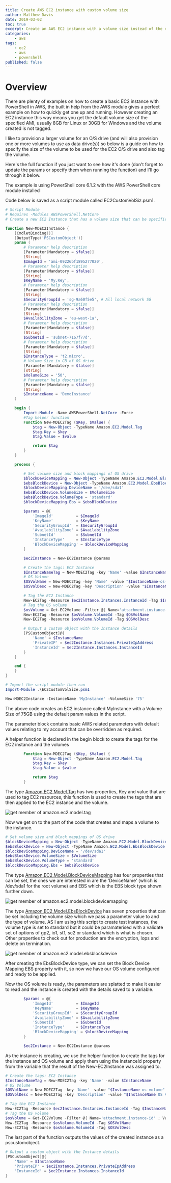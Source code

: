 ```yaml
---
title: Create AWS EC2 instance with custom volume size
author: Matthew Davis
date: 2019-03-02
toc: true
excerpt: Create an AWS EC2 instance with a volume size instead of the default size and tag with a Name and Description tag.
categories:
    - aws
tags:
    - ec2
    - aws
    - powershell
published: false
---
```


# Overview

There are plenty of examples on how to create a basic EC2 instance with PowerShell in AWS, the built in help from the AWS module gives a perfect example on how to quickly get one up and running. However creating an EC2 instance this way means you get the default volume size of the specified AMI, usually 8GB for Linux or 30GB for Windows and the volume created is not tagged.

I like to provision a larger volume for an O/S drive (and will also provision one or more volumes to use as data drive(s)) so below is a guide on how to specify the size of the volume to be used for the EC2 O/S drive and also tag the volume.

Here's the full function if you just want to see how it's done (don't forget to update the params or specify them when running the function) and I'll go through it below.

The example is using PowerShell core 6.1.2 with the AWS PowerShell core module installed

Code below is saved as a script module called EC2CustomVolSiz.psm1.

```powershell
# Script Module
# Requires -Modules AWSPowerShell.NetCore
# Create a new EC2 Instance that has a volume size that can be specified

function New-MDEC2Instance {
    [CmdletBinding()]
    [OutputType('PSCustomObject')]
    param (
        # Parameter help description
        [Parameter(Mandatory = $false)]
        [String]
        $ImageId = 'ami-09226bf1895277020',
        # Parameter help description
        [Parameter(Mandatory = $false)]
        [String]
        $KeyName = 'My.Key',
        # Parameter help description
        [Parameter(Mandatory = $false)]
        [String]
        $SecurityGroupId = 'sg-9a60f5e5', # All local network SG
        # Parameter help description
        [Parameter(Mandatory = $false)]
        [String]
        $AvailabilityZone = 'eu-west-1a',
        # Parameter help description
        [Parameter(Mandatory = $false)]
        [String]
        $SubnetId = 'subnet-7167f77d',
        # Parameter help description
        [Parameter(Mandatory = $false)]
        [String]
        $InstanceType = 't2.micro',
        # Volume Size in GB of OS drive
        [Parameter(Mandatory = $false)]
        [string]
        $VolumeSize = '50',
        # Parameter help description
        [Parameter(Mandatory = $false)]
        [String]
        $InstanceName = 'DemoInstance'
    )

    begin {
        Import-Module -Name AWSPowerShell.NetCore -Force
        #Tag helper function
        Function New-MDEC2Tag ($Key, $Value) {
            $tag = New-Object -TypeName Amazon.EC2.Model.Tag
            $tag.Key = $key
            $tag.Value = $value

            return $tag
        }
    }

    process {

        # Set volume size and block mappings of OS drive
        $blockDeviceMapping = New-Object -TypeName Amazon.EC2.Model.BlockDeviceMapping
        $ebsBlockDevice = New-Object -TypeName Amazon.EC2.Model.EbsBlockDevice
        $blockDeviceMapping.DeviceName = '/dev/sda1'
        $ebsBlockDevice.VolumeSize = $VolumeSize
        $ebsBlockDevice.VolumeType = 'standard'
        $blockDeviceMapping.Ebs = $ebsBlockDevice

        $params = @{
            'ImageId'          = $ImageId
            'KeyName'          = $KeyName
            'SecurityGroupId'  = $SecurityGroupId
            'AvailabilityZone' = $AvailabilityZone
            'SubnetId'         = $SubnetId
            'InstanceType'     = $InstanceType
            'BlockDeviceMapping' = $blockDeviceMapping
        }

        $ec2Instance = New-EC2Instance @params

        # Create the tags: EC2 Instance
        $InstanceNameTag = New-MDEC2Tag -key 'Name' -value $InstanceName
        # OS Volume
        $OSVolName = New-MDEC2Tag -key 'Name' -value "$InstanceName-os-volume"
        $OSVolDesc = New-MDEC2Tag -key 'Description' -value "$InstanceName OS Volume"

        # Tag the EC2 Instance
        New-EC2Tag -Resource $ec2Instance.Instances.InstanceId -Tag $InstanceNameTag
        # Tag the OS volume
        $osVolume = Get-EC2Volume -Filter @{ Name='attachment.instance-id' ; Values="$($ec2Instance.Instances.InstanceId)"}
        New-EC2Tag -Resource $osVolume.VolumeId -Tag $OSVolName
        New-EC2Tag -Resource $osVolume.VolumeId -Tag $OSVolDesc

        # Output a custom object with the Instance details
        [PSCustomObject]@{
            'Name' = $InstanceName
            'PrivateIP' = $ec2Instance.Instances.PrivateIpAddress
            'InstanceId' = $ec2Instance.Instances.InstanceId
        }
    }

    end {
    }
}
```

```powershell
# Import the script module then run
Import-Module .\EC2CustomVolSize.psm1

New-MDEC2Instance -InstanceName 'MyInstance' -VolumeSize '75'

```

The above code creates an EC2 instance called MyInstance with a Volume Size of 75GB using the default param values in the script.

The parameter block contains basic AWS related parameters with default values relating to my account that can be overridden as required.

A helper function is declared in the begin block to create the tags for the EC2 instance and the volumes 

```powershell
        Function New-MDEC2Tag ($Key, $Value) {
            $tag = New-Object -TypeName Amazon.EC2.Model.Tag
            $tag.Key = $key
            $tag.Value = $value

            return $tag
        }
```

The type [Amazon.EC2.Model.Tag] has two properties, Key and value that are used to tag EC2 resources, this function is used to create the tags that are then applied to the EC2 instance and the volume.

![get member of amazon.ec2.model.tag](/images/ec2-instance-powershell/tag-object.png)

Now we get on to the part of the code that creates and maps a volume to the instance.

```powershell
# Set volume size and block mappings of OS drive
$blockDeviceMapping = New-Object -TypeName Amazon.EC2.Model.BlockDeviceMapping
$ebsBlockDevice = New-Object -TypeName Amazon.EC2.Model.EbsBlockDevice
$blockDeviceMapping.DeviceName = '/dev/sda1'
$ebsBlockDevice.VolumeSize = $VolumeSize
$ebsBlockDevice.VolumeType = 'standard'
$blockDeviceMapping.Ebs = $ebsBlockDevice
```

The type [Amazon.EC2.Model.BlockDeviceMapping] has four properties that can be set, the ones we are interested in are the 'DeviceName' (which is /dev/sda1 for the root volume) and EBS which is the EBS block type shown further down.

![get member of amazon.ec2.model.blockdevicemapping](/images/ec2-instance-powershell/block-device-mapping.png)

The type [Amazon.EC2.Model.EbsBlockDevice] has seven properties that can be set including the volume size which we pass a parameter value to and the type of volume. AS I am using this script to create test instances, the volume type is set to standard but it could be paramaterised with a validate set of options of gp2, io1, st1, sc2 or standard which is what is chosen. Other properties to check out for production are the encryption, Iops and delete on termination.

![get member of amazon.ec2.model.ebsblockdevice](/images/ec2-instance-powershell/ebs-device-mapping.png)

After creating the EbsBlockDevice type, we can set the Block Device Mapping EBS property with it, so now we have our OS volume configured and ready to be applied.

Now the OS volume is ready, the parameters are splatted to make it easier to read and the instance is created with the details saved to a variable.

```powershell
        $params = @{
            'ImageId'          = $ImageId
            'KeyName'          = $KeyName
            'SecurityGroupId'  = $SecurityGroupId
            'AvailabilityZone' = $AvailabilityZone
            'SubnetId'         = $SubnetId
            'InstanceType'     = $InstanceType
            'BlockDeviceMapping' = $blockDeviceMapping
        }

        $ec2Instance = New-EC2Instance @params
```

As the instance is creating, we use the helper function to create the tags for the instance and OS volume and apply them using the instanceId property from the variable that the result of the New-EC2Instance was assigned to.

```powershell
# Create the tags: EC2 Instance
$InstanceNameTag = New-MDEC2Tag -key 'Name' -value $InstanceName
# OS Volume
$OSVolName = New-MDEC2Tag -key 'Name' -value "$InstanceName-os-volume"
$OSVolDesc = New-MDEC2Tag -key 'Description' -value "$InstanceName OS Volume"

# Tag the EC2 Instance
New-EC2Tag -Resource $ec2Instance.Instances.InstanceId -Tag $InstanceNameTag
# Tag the OS volume
$osVolume = Get-EC2Volume -Filter @{ Name='attachment.instance-id' ; Values="$($ec2Instance.Instances.InstanceId)"}
New-EC2Tag -Resource $osVolume.VolumeId -Tag $OSVolName
New-EC2Tag -Resource $osVolume.VolumeId -Tag $OSVolDesc
```

The last part of the function outputs the values of the created instance as a pscustomobject.

```powershell
# Output a custom object with the Instance details
[PSCustomObject]@{
    'Name' = $InstanceName
    'PrivateIP' = $ec2Instance.Instances.PrivateIpAddress
    'InstanceId' = $ec2Instance.Instances.InstanceId
}
```



[Amazon.EC2.Model.Tag]: https://docs.aws.amazon.com/sdkfornet/v3/apidocs/items/EC2/TTag.html
[Amazon.EC2.Model.BlockDeviceMapping]: https://docs.aws.amazon.com/sdkfornet/v3/apidocs/items/EC2/TBlockDeviceMapping.html
[Amazon.EC2.Model.EbsBlockDevice]: https://docs.aws.amazon.com/sdkfornet/v3/apidocs/items/EC2/TEbsBlockDevice.html